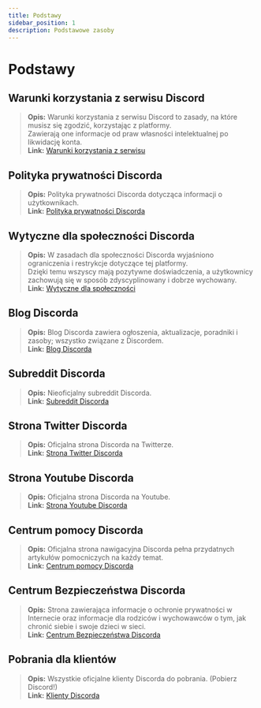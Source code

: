 ```yaml
---
title: Podstawy
sidebar_position: 1
description: Podstawowe zasoby
---
```


# Podstawy

## **Warunki korzystania z serwisu Discord** 
> __Opis:__ Warunki korzystania z serwisu Discord to zasady, na które musisz się zgodzić, korzystając z platformy.   <br/>
Zawierają one informacje od praw własności intelektualnej po likwidację konta.   <br/>
__Link:__ [Warunki korzystania z serwisu](https://dis.gd/terms)

## **Polityka prywatności Discorda**
> __Opis:__ Polityka prywatności Discorda dotycząca informacji o użytkownikach.  <br/>
__Link:__ [Polityka prywatności Discorda](https://discord.com/privacy)

## **Wytyczne dla społeczności Discorda**
> __Opis:__ W zasadach dla społeczności Discorda wyjaśniono ograniczenia i restrykcje dotyczące tej platformy.   <br/>
Dzięki temu wszyscy mają pozytywne doświadczenia, a użytkownicy zachowują się w sposób zdyscyplinowany i dobrze wychowany.   <br/>
__Link:__ [Wytyczne dla społeczności](https://dis.gd/guidelines)

## **Blog Discorda**
> __Opis:__ Blog Discorda zawiera ogłoszenia, aktualizacje, poradniki i zasoby; wszystko związane z Discordem.   <br/>
__Link:__ [Blog Discorda](https://discord.com/blog)
 
## **Subreddit Discorda**
> __Opis:__ Nieoficjalny subreddit Discorda.   <br/>
__Link:__ [Subreddit Discorda](https://www.reddit.com/r/discordapp/)

## **Strona Twitter Discorda**
> __Opis:__ Oficjalna strona Discorda na Twitterze.   <br/>
__Link:__ [Strona Twitter Discorda](https://twitter.com/discord)

## **Strona Youtube Discorda**
> __Opis:__  Oficjalna strona Discorda na Youtube.   <br/>
__Link:__ [Strona Youtube Discorda](https://www.youtube.com/c/discord)

## **Centrum pomocy Discorda**
> __Opis:__ Oficjalna strona nawigacyjna Discorda pełna przydatnych artykułów pomocniczych na każdy temat.   <br/>
__Link:__ [Centrum pomocy Discorda](https://support.discord.com)

## **Centrum Bezpieczeństwa Discorda**
> __Opis:__ Strona zawierająca informacje o ochronie prywatności w Internecie oraz informacje dla rodziców i wychowawców o tym, jak chronić siebie i swoje dzieci w sieci.  <br/>
__Link:__ [Centrum Bezpieczeństwa Discorda](https://discord.com/safety)

## **Pobrania dla klientów**
> __Opis:__ Wszystkie oficjalne klienty Discorda do pobrania. (Pobierz Discord!)   <br/>
__Link:__ [Klienty Discorda](https://discord.com/download)
